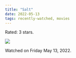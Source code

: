 ```yaml
---
title: "Salt"
date: 2022-05-13
tags: recently-watched, movies
---
```

Rated: 3 stars.

 <p><img src="https://a.ltrbxd.com/resized/sm/upload/it/c4/ci/lz/v2BgmcQkl6Y0rosbMJPlQNKx8H0-0-600-0-900-crop.jpg?v=6eaa8b52f2"/></p> <p>Watched on Friday May 13, 2022.</p>